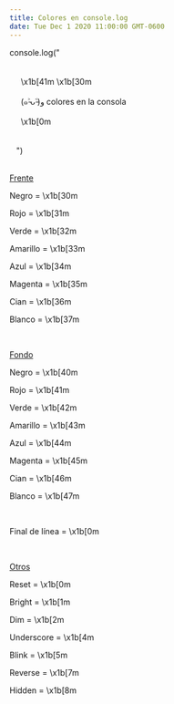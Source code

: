 ```yaml
---
title: Colores en console.log
date: Tue Dec 1 2020 11:00:00 GMT-0600
---
```


console.log("<br><br>
<br>
&nbsp;&nbsp;&nbsp;&nbsp;
\x1b[41m \x1b[30m 
<br>
<br>
&nbsp;&nbsp;&nbsp;&nbsp;
(๑˃̵ᴗ˂̵)و colores en la consola
<br>
<br>
&nbsp;&nbsp;&nbsp;&nbsp;
\x1b[0m
<br><br><br>
&nbsp;&nbsp;
")
<br><br>

<u>Frente</u>

Negro = \x1b[30m

Rojo = \x1b[31m

Verde = \x1b[32m

Amarillo = \x1b[33m

Azul = \x1b[34m

Magenta = \x1b[35m

Cian = \x1b[36m

Blanco = \x1b[37m

<br>

<u>Fondo</u>

Negro = \x1b[40m

Rojo = \x1b[41m

Verde = \x1b[42m

Amarillo = \x1b[43m

Azul = \x1b[44m

Magenta = \x1b[45m

Cian = \x1b[46m

Blanco = \x1b[47m

<br>

Final de línea = \x1b[0m

<br>

<u>Otros</u>

Reset = \x1b[0m

Bright = \x1b[1m

Dim = \x1b[2m

Underscore = \x1b[4m

Blink = \x1b[5m

Reverse = \x1b[7m

Hidden = \x1b[8m

